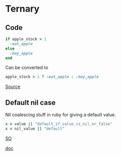 # Ternary



## Code


```rb
if apple_stock > 1
  :eat_apple
else
  :buy_apple
end

```

Can be converted to 

```rb
apple_stock > 1 ? :eat_apple : :buy_apple
```

[Source](https://www.rubyguides.com/2019/10/ruby-ternary-operator/)


## Default nil case

Nil coalescing stuff in ruby for giving a default value.

```rb
x = value || "default_if_value_is_nil_or_false"
x = nil_value || "default"
```

[SO](https://stackoverflow.com/questions/14095004/value-or-default)


[doc](https://www.rubyguides.com/2018/01/ruby-nil/)